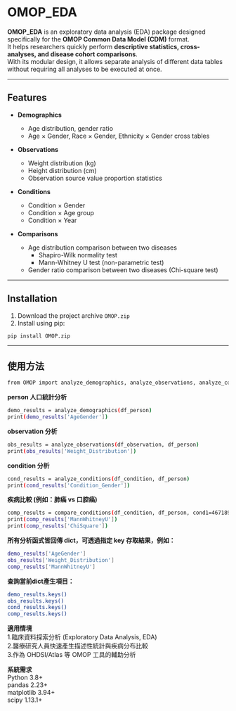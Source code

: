 # OMOP_EDA

**OMOP_EDA** is an exploratory data analysis (EDA) package designed specifically for the **OMOP Common Data Model (CDM)** format.  
It helps researchers quickly perform **descriptive statistics, cross-analyses, and disease cohort comparisons**.  
With its modular design, it allows separate analysis of different data tables without requiring all analyses to be executed at once.  

---

## Features

- **Demographics**  
  - Age distribution, gender ratio  
  - Age × Gender, Race × Gender, Ethnicity × Gender cross tables  

- **Observations**  
  - Weight distribution (kg)  
  - Height distribution (cm)  
  - Observation source value proportion statistics  

- **Conditions**  
  - Condition × Gender  
  - Condition × Age group  
  - Condition × Year  

- **Comparisons**  
  - Age distribution comparison between two diseases  
    - Shapiro-Wilk normality test  
    - Mann-Whitney U test (non-parametric test)  
  - Gender ratio comparison between two diseases (Chi-square test)  

---

## Installation

1. Download the project archive `OMOP.zip`  
2. Install using pip:  

```bash
pip install OMOP.zip
```

---

## 使用方法
```bash
from OMOP import analyze_demographics, analyze_observations, analyze_conditions, compare_conditions
```

**person 人口統計分析**
```bash
demo_results = analyze_demographics(df_person)
print(demo_results['AgeGender'])
```

**observation 分析**
```bash
obs_results = analyze_observations(df_observation, df_person)
print(obs_results['Weight_Distribution'])
```

**condition 分析**
```bash
cond_results = analyze_conditions(df_condition, df_person)
print(cond_results['Condition_Gender'])
```

**疾病比較 (例如：肺癌 vs 口腔癌)**
```bash
comp_results = compare_conditions(df_condition, df_person, cond1=46718999, cond2=46718920)
print(comp_results['MannWhitneyU'])
print(comp_results['ChiSquare'])
```

**所有分析函式皆回傳 dict，可透過指定 key 存取結果，例如：**
```bash
demo_results['AgeGender']
obs_results['Weight_Distribution'] 
comp_results['MannWhitneyU']
```

**查詢當前dict產生項目：**
```bash
demo_results.keys()
obs_results.keys()
cond_results.keys()
comp_results.keys()
```

**適用情境**  
1.臨床資料探索分析 (Exploratory Data Analysis, EDA)  
2.醫療研究人員快速產生描述性統計與疾病分布比較  
3.作為 OHDSI/Atlas 等 OMOP 工具的輔助分析  

**系統需求**  
Python 3.8+  
pandas 2.23+  
matplotlib 3.94+  
scipy 1.13.1+  

